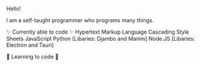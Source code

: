 Hello!

I am a self-taught programmer who programs many things.

✨ Currently able to code ✨
Hypertext Markup Language
Cascading Style Sheets
JavaScript
Python [Libaries: Djambo and Manim]
Node.JS [Libaries: Electron and Tauri]

🚧 Learning to code 🚧

<!---
CallenPotatoes/CallenPotatoes is a ✨ special ✨ repository because its `README.md` (this file) appears on your GitHub profile.
You can click the Preview link to take a look at your changes.
--->
